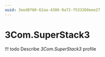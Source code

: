 ```yaml
---
uuid: 3eed8f60-62aa-4386-9a72-f533260eee27
---
```



# 3Com.SuperStack3


<!-- prettier-ignore -->
!!! todo
    Describe *3Com.SuperStack3* profile

